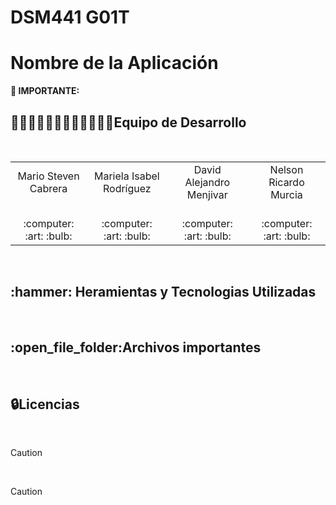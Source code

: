# DSM441 G01T
# Nombre de la Aplicación


<strong>🚨 IMPORTANTE:</strong>
   <br>
<h2>👨🏻‍💻👨🏻‍💻👨🏻‍💻👩🏻‍💻Equipo de Desarrollo </h2>
<div style={padding: 10px}>
  <table style={margin: 0 auto}>
  <tr align="center">
    <td>Mario Steven Cabrera</td>
    <td>Mariela Isabel Rodríguez</td>
    <td>David Alejandro Menjivar</td>
    <td>Nelson Ricardo Murcia</td>
  </tr>
    <tr align="center">
    <td><br> :computer: :art: :bulb:</td>
    <td><br> :computer: :art: :bulb:</td>
    <td><br> :computer: :art: :bulb:</td>
    <td><br> :computer: :art: :bulb:</td>
  </tr>
</table>
</div>
<br>

<h2>:hammer: Heramientas y Tecnologias Utilizadas</h2>
<br>








<h2>:open_file_folder:Archivos importantes </h2>
<br>






<h2>🔒Licencias</h2>
<br>



> [!CAUTION]
<br>



> [!CAUTION]



